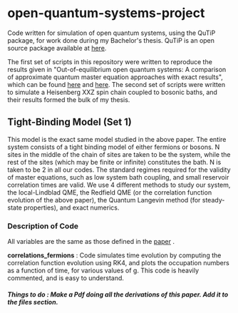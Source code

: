 # open-quantum-systems-project
Code written for simulation of open quantum systems, using the QuTiP package, for work done during my Bachelor's thesis. QuTiP is an open source package available at [here](http://qutip.org/). 

The first set of scripts in this repository were written to reproduce the results given in "Out-of-equilibrium open quantum systems: A comparison of approximate quantum master equation approaches with exact results", which can be found [here](https://journals.aps.org/pra/abstract/10.1103/PhysRevA.93.062114) and [here](https://arxiv.org/abs/1511.03778v4). The second set of scripts were written to simulate a Heisenberg XXZ spin chain coupled to bosonic baths, and their results formed the bulk of my thesis.

## Tight-Binding Model (Set 1)
This model is the exact same model studied in the above paper. The entire system consists of a tight binding model of either fermions or bosons. N sites in the middle of the chain of sites are taken to be the system, while the rest of the sites (which may be finite or infinite) constitutes the bath. N is taken to be 2 in all our codes. The standard regimes required for the validity of master equations, such as low system bath coupling, and small reservoir correlation times are valid. We use 4 different methods to study our system, the local-Lindblad QME, the Redfield QME (or the correlation function evolution of the above paper), the Quantum Langevin method (for steady-state properties), and exact numerics. 

### Description of Code
All variables are the same as those defined in the [paper](https://journals.aps.org/pra/abstract/10.1103/PhysRevA.93.062114) . 

**correlations_fermions** : Code simulates time evolution by computing the correlation function evolution using RK4, and plots the occupation numbers as a function of time, for various values of g. This code is heavily commented, and is easy to understand.











##### Things to do : Make a Pdf doing all the derivations of this paper. Add it to the files section. 
